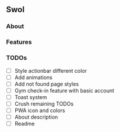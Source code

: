 ## Swol

### About

### Features

### TODOs

- [ ] Style actionbar different color
- [ ] Add animations
- [ ] Add not found page styles
- [ ] Gym check-in feature with basic account
- [ ] Toast system
- [ ] Crush remaining TODOs
- [ ] PWA icon and colors
- [ ] About description
- [ ] Readme
